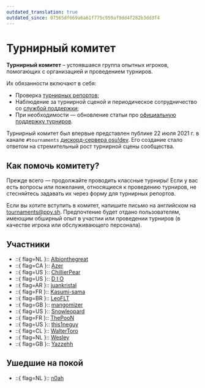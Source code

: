 ```yaml
---
outdated_translation: true
outdated_since: 07565df669a6a61f775c959af9dd4f282b3dd3f4
---
```


# Турнирный комитет

**Турнирный комитет** – устоявшаяся группа опытных игроков, помогающих с организацией и проведением турниров.

Их обязанности включают в себя:

- Проверка [турнирных репортов](https://pif.ephemeral.ink/tournament-reports);
- Наблюдение за турнирной сценой и периодическое сотрудничество со [службой поддержки](/wiki/People/Account_support_team);
- При необходимости — обновление статьи про [официальную поддержку турниров](/wiki/Tournaments/Official_support).

Турнирный комитет был впервые представлен публике 22 июля 2021 г. в канале `#tournaments` [дискорд-сервера osu!dev](https://discord.com/invite/ppy). Его создание стало ответом на стремительный рост турнирной сцены сообщества.

## Как помочь комитету?

Прежде всего — продолжайте проводить классные турниры! Если у вас есть вопросы или пожелания, относящиеся к проведению турниров, не стесняйтесь задавать их через форму для турнирных репортов.

Если вы хотите вступить в комитет, напишите письмо на английском на [tournaments@ppy.sh](mailto:tournaments@ppy.sh). Предпочтение будет отдано пользователям, имеющим обширный опыт в участии или проведении турниров (в качестве игрока или обслуживающего персонала).

## Участники

- ::{ flag=NL }:: [Albionthegreat](https://osu.ppy.sh/users/9853595)
- ::{ flag=CA }:: [Azer](https://osu.ppy.sh/users/2155578)
- ::{ flag=US }:: [ChillierPear](https://osu.ppy.sh/users/9501251)
- ::{ flag=US }:: [D I O](https://osu.ppy.sh/users/3958619)
- ::{ flag=AR }:: [juankristal](https://osu.ppy.sh/users/443656)
- ::{ flag=FR }:: [Kasumi-sama](https://osu.ppy.sh/users/6177263)
- ::{ flag=BR }:: [LeoFLT](https://osu.ppy.sh/users/3668779)
- ::{ flag=GB }:: [mangomizer](https://osu.ppy.sh/users/1893718)
- ::{ flag=US }:: [Snowleopard](https://osu.ppy.sh/users/3790227)
- ::{ flag=FR }:: [ThePooN](https://osu.ppy.sh/users/718454)
- ::{ flag=US }:: [this1neguy](https://osu.ppy.sh/users/1797189)
- ::{ flag=CL }:: [WalterToro](https://osu.ppy.sh/users/5281416)
- ::{ flag=NL }:: [Wesley](https://osu.ppy.sh/users/2407265)
- ::{ flag=GB }:: [Yazzehh](https://osu.ppy.sh/users/7068973)

## Ушедшие на покой

- ::{ flag=NL }:: [n0ah](https://osu.ppy.sh/users/3086393)
